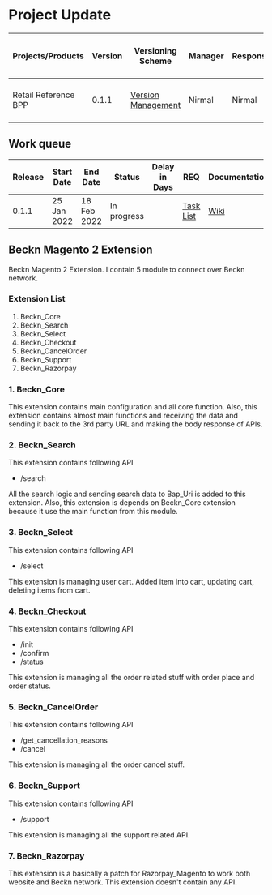 # Project Update

|Projects/Products|Version|Versioning Scheme|Manager|Responsible|Accountable|Consulted|Informed|Last update|Last updated date|Next upcoming release date
|-----------------|-------|-----------------|-------|-----------|-----------|---------|--------|-----------|-----------------|--------------------------
|Retail Reference BPP|0.1.1|[Version Management](https://docs.google.com/document/d/1HjXV4W2STirMUa2_L8bGWB0ORn9SeYRvJSyUPbntbXY/edit#heading=h.b06d3jp4draa)|Nirmal|Nirmal|Nirmal|Open Community, Indglobal|General Public|End-to-end functionality testing in progress|14 Feb 2022|18 Feb 2022

## Work queue
|Release|Start Date|End Date|Status|Delay in Days|REQ|Documentation|Code|Logs
|-------|----------|--------|------|-------------|---|-------------|----|----
|0.1.1 |25 Jan 2022|18 Feb 2022|In progress| |[Task List](https://github.com/beckn/magento-beckn-bpp-extension/issues?q=milestone%3Av0.1.1+)|[Wiki](https://github.com/beckn/beckn-in-a-box/wiki)|[Codebase](https://github.com/beckn/magento-beckn-bpp-extension)|[Logs](https://github.com/beckn/magento-beckn-bpp-extension/commits/main)


## Beckn Magento 2 Extension
Beckn Magento 2 Extension. I contain 5 module to connect over Beckn network.

### Extension List
1. Beckn_Core
2. Beckn_Search
3. Beckn_Select
4. Beckn_Checkout
5. Beckn_CancelOrder
6. Beckn_Support
7. Beckn_Razorpay

### 1. Beckn_Core
This extension contains main configuration and all core function.
Also, this extension contains almost main functions and receiving the data and sending it back to the 3rd party URL and making the body response of APIs.

### 2. Beckn_Search
This extension contains following API 
* /search

All the search logic and sending search data to Bap_Uri is added to this extension.
Also, this extension is depends on Beckn_Core extension because it use the main function from this module.

### 3. Beckn_Select
This extension contains following API 
* /select

This extension is managing user cart. Added item into cart, updating cart, deleting items from cart.

### 4. Beckn_Checkout
This extension contains following API 

* /init
* /confirm
* /status

This extension is managing all the order related stuff with order place and order status.

### 5. Beckn_CancelOrder
This extension contains following API

* /get_cancellation_reasons
* /cancel

This extension is managing all the order cancel stuff.

### 6. Beckn_Support
This extension contains following API

* /support

This extension is managing all the support related API.

### 7. Beckn_Razorpay
This extension is a basically a patch for Razorpay_Magento to work both website and Beckn network.
This extension doesn't contain any API.

